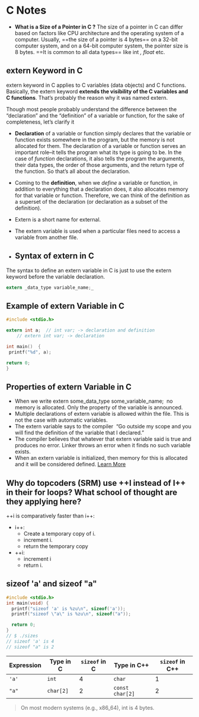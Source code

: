 # C Notes

- **What is a Size of a Pointer in C ?**
  The size of a pointer in C can differ based on factors like CPU architecture and the operating system of a computer. Usually, ==the size of a pointer is 4 bytes== on a 32-bit computer system, and on a 64-bit computer system, the pointer size is 8 bytes.
  ==It is common to all data types== like int _, float_ etc.

## extern Keyword in C

extern keyword in C applies to C variables (data objects) and C functions. Basically, the extern keyword **extends the visibility of the C variables and C functions**. That’s probably the reason why it was named extern.

Though most people probably understand the difference between the “declaration” and the “definition” of a variable or function, for the sake of completeness, let’s clarify it

- **Declaration** of a variable or function simply declares that the variable or function exists somewhere in the program, but the memory is not allocated for them. The declaration of a variable or function serves an important role–it tells the program what its type is going to be. In the case of _function_ declarations, it also tells the program the arguments, their data types, the order of those arguments, and the return type of the function. So that’s all about the declaration.
- Coming to the **definition**, when we _define_ a variable or function, in addition to everything that a declaration does, it also allocates memory for that variable or function. Therefore, we can think of the definition as a superset of the declaration (or declaration as a subset of the definition).
- Extern is a short name for external.
- The extern variable is used when a particular files need to access a variable from another file.

- ## Syntax of extern in C

The syntax to define an extern variable in C is just to use the extern keyword before the variable declaration.

```c
extern _data_type variable_name;_
```

## Example of extern Variable in C

```c
#include <stdio.h>

extern int a;  // int var; -> declaration and definition
    // extern int var; -> declaration

int main()  {
 printf("%d", a);

return 0;
}
```

## Properties of extern Variable in C

- When we write extern some_data_type some_variable_name;  no memory is allocated. Only the property of the variable is announced.
- Multiple declarations of extern variable is allowed within the file. This is not the case with automatic variables.
- The extern variable says to the compiler  “Go outside my scope and you will find the definition of the variable that I declared.”
- The compiler believes that whatever that extern variable said is true and produces no error. Linker throws an error when it finds no such variable exists.
- When an extern variable is initialized, then memory for this is allocated and it will be considered defined.
  [Learn More](https://www.geeksforgeeks.org/understanding-extern-keyword-in-c/)

## Why do topcoders (SRM) use ++I instead of I++ in their for loops? What school of thought are they applying here?

++i is comparatively faster than i++:

- i++:
  - Create a temporary copy of i.
  - increment i.
  - return the temporary copy
- ++i:
  - increment i
  - return i.

## sizeof 'a' and sizeof "a"

```c
#include <stdio.h>
int main(void) {
  printf("sizeof 'a' is %zu\n", sizeof('a'));
  printf("sizeof \"a\" is %zu\n", sizeof("a"));

  return 0;
}
// $ ./sizes
// sizeof 'a' is 4
// sizeof "a" is 2
```

| Expression | Type in C | `sizeof` in C | Type in C++     | `sizeof` in C++ |
| ---------- | --------- | ------------- | --------------- | --------------- |
| `'a'`      | `int`     | 4             | `char`          | 1               |
| `"a"`      | `char[2]` | 2             | `const char[2]` | 2               |

> On most modern systems (e.g., x86_64), int is 4 bytes.
